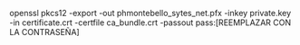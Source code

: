 ﻿openssl pkcs12 -export -out phmontebello_sytes_net.pfx -inkey private.key -in certificate.crt -certfile ca_bundle.crt -passout pass:[REEMPLAZAR CON LA CONTRASEÑA]
